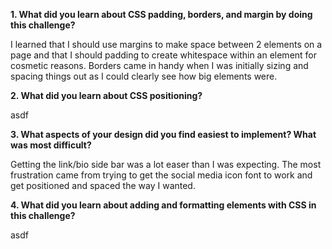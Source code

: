 **1. What did you learn about CSS padding, borders, and margin by doing this challenge?**

I learned that I should use margins to make space between 2 elements on a page and that I should padding to create whitespace within an element for cosmetic reasons. Borders came in handy when I was initially sizing and spacing things out as I could clearly see how big elements were.

**2. What did you learn about CSS positioning?**

asdf

**3. What aspects of your design did you find easiest to implement? What was most difficult?**

Getting the link/bio side bar was a lot easer than I was expecting. The most frustration came from trying to get the social media icon font to work and get positioned and spaced the way I wanted.

**4. What did you learn about adding and formatting elements with CSS in this challenge?**

asdf